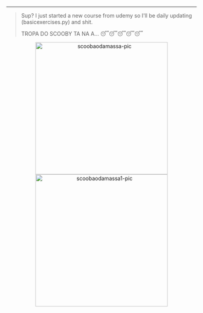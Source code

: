 -----------------------------------------------------------------------------------------------------------------------------------------------------------------------------------
>Sup? I just started a new course from udemy so I'll be daily updating (basicexercises.py) and shit.
>
>TROPA DO SCOOBY TA NA A... 😴😴😴😴😴

<div align="center">
    <a href="https://github.com/parreira7/udemypythoncourse">
    <img align="center" alt='scoobaodamassa-pic' height="350", style="border-radius=50px;" src="https://media4.giphy.com/media/Gp0RX31TTh9N0vO0Q8/giphy.gif?cid=790b7611eb5e05679ca395643e976b64487fe5d510d08b00&rid=giphy.gif&ct=g">
    <img align="center" alt='scoobaodamassa1-pic' height="350", style="border-radius=50px;" src="https://media2.giphy.com/media/HZY0VKBYHiMUdBs3oi/giphy.gif?cid=790b7611a59dfc9a478908d49eab24343273189a0a63f3a7&rid=giphy.gif&ct=g">
         
</div>
